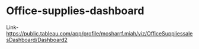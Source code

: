 # Office-supplies-dashboard

Link-https://public.tableau.com/app/profile/mosharrf.miah/viz/OfficeSuppliessalesDashboard/Dashboard2

